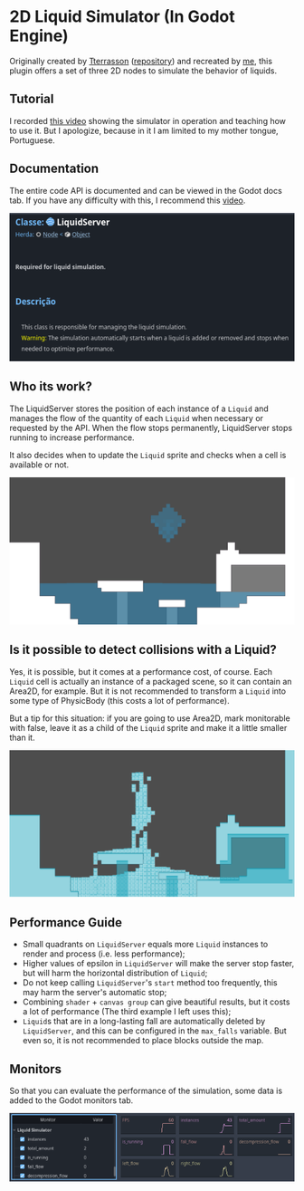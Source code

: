 # 2D Liquid Simulator (In Godot Engine)

Originally created by [Tterrasson](https://github.com/tterrasson) ([repository](https://github.com/tterrasson/liquid-simulator-godot)) and recreated by [me](https://github.com/L-Marcel), this plugin offers a set of three 2D nodes to simulate the behavior of liquids.

## Tutorial
I recorded [this video](https://youtu.be/BEGQCnjjcbY) showing the simulator in operation and teaching how to use it. But I apologize, because in it I am limited to my mother tongue, Portuguese.

## Documentation

The entire code API is documented and can be viewed in the Godot docs tab. If you have any difficulty with this, I recommend this [video](https://www.youtube.com/watch?v=B7G6sVNDczY&t).

![Documentation Picture](pictures/docs.png)

## Who its work?
The LiquidServer stores the position of each instance of a `Liquid` and manages the flow of the quantity of each `Liquid` when necessary or requested by the API. When the flow stops permanently, LiquidServer stops running to increase performance.

It also decides when to update the `Liquid` sprite and checks when a cell is available or not.

![Example Picture](pictures/water_0.png)

## Is it possible to detect collisions with a Liquid?
Yes, it is possible, but it comes at a performance cost, of course. Each `Liquid` cell is actually an instance of a packaged scene, so it can contain an Area2D, for example. But it is not recommended to transform a `Liquid` into some type of PhysicBody (this costs a lot of performance).

But a tip for this situation: if you are going to use Area2D, mark monitorable with false, leave it as a child of the `Liquid` sprite and make it a little smaller than it.

![Example With Area2D Picture](pictures/water_1.png)

## Performance Guide
- Small quadrants on `LiquidServer` equals more `Liquid` instances to render and process (i.e. less performance);
- Higher values ​​of epsilon in `LiquidServer` will make the server stop faster, but will harm the horizontal distribution of `Liquid`;
- Do not keep calling `LiquidServer`'s `start` method too frequently, this may harm the server's automatic stop;
- Combining `shader` + `canvas group` can give beautiful results, but it costs a lot of performance (The third example I left uses this);
- `Liquid`s that are in a long-lasting fall are automatically deleted by `LiquidServer`, and this can be configured in the `max_falls` variable. But even so, it is not recommended to place blocks outside the map.

## Monitors

So that you can evaluate the performance of the simulation, some data is added to the Godot monitors tab.

![Monitors Picture](pictures/monitor.png)
